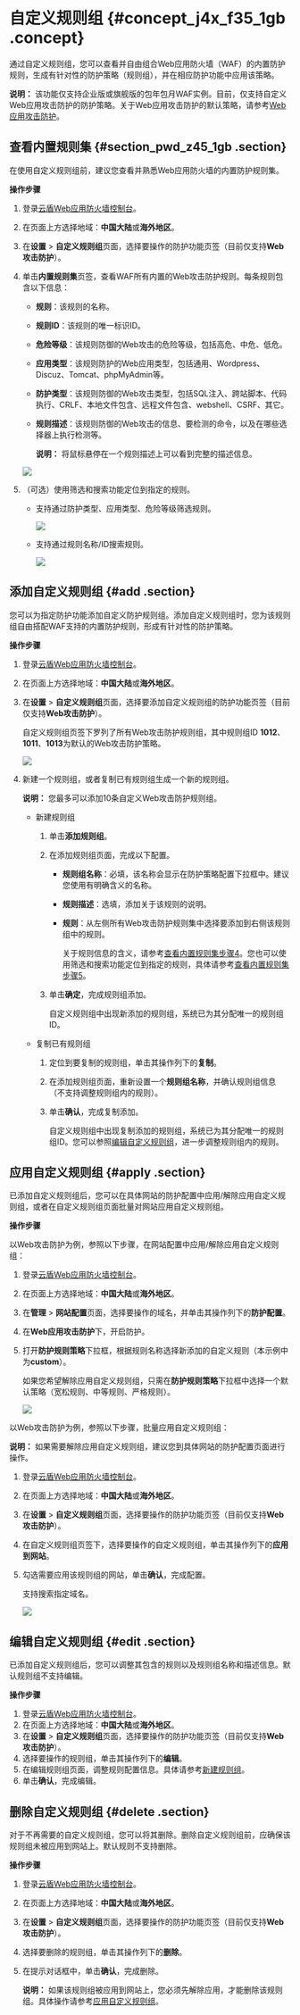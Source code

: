 # 自定义规则组 {#concept_j4x_f35_1gb .concept}

通过自定义规则组，您可以查看并自由组合Web应用防火墙（WAF）的内置防护规则，生成有针对性的防护策略（规则组），并在相应防护功能中应用该策略。

**说明：** 该功能仅支持企业版或旗舰版的包年包月WAF实例。目前，仅支持自定义Web应用攻击防护的防护策略。关于Web应用攻击防护的默认策略，请参考[Web应用攻击防护](intl.zh-CN/用户指南/防护配置/Web应用攻击防护.md#)。

## 查看内置规则集 {#section_pwd_z45_1gb .section}

在使用自定义规则组前，建议您查看并熟悉Web应用防火墙的内置防护规则集。

**操作步骤**

1.  登录[云盾Web应用防火墙控制台](https://yundun.console.aliyun.com/?p=waf)。
2.  在页面上方选择地域：**中国大陆**或**海外地区**。
3.  在**设置** \> **自定义规则组**页面，选择要操作的防护功能页签（目前仅支持**Web攻击防护**）。
4.  单击**内置规则集**页签，查看WAF所有内置的Web攻击防护规则。每条规则包含以下信息：

    -   **规则**：该规则的名称。
    -   **规则ID**：该规则的唯一标识ID。
    -   **危险等级**：该规则防御的Web攻击的危险等级，包括高危、中危、低危。
    -   **应用类型**：该规则防护的Web应用类型，包括通用、Wordpress、Discuz、Tomcat、phpMyAdmin等。
    -   **防护类型**：该规则防御的Web攻击类型，包括SQL注入、跨站脚本、代码执行、CRLF、本地文件包含、远程文件包含、webshell、CSRF、其它。
    -   **规则描述**：该规则防御的Web攻击的信息、要检测的命令，以及在哪些选择器上执行检测等。

        **说明：** 将鼠标悬停在一个规则描述上可以看到完整的描述信息。

    ![](http://static-aliyun-doc.oss-cn-hangzhou.aliyuncs.com/assets/img/77901/154459903133856_zh-CN.png)

5.  （可选）使用筛选和搜索功能定位到指定的规则。
    -   支持通过防护类型、应用类型、危险等级筛选规则。

        ![](http://static-aliyun-doc.oss-cn-hangzhou.aliyuncs.com/assets/img/77901/154459903133857_zh-CN.png)

    -   支持通过规则名称/ID搜索规则。

        ![](http://static-aliyun-doc.oss-cn-hangzhou.aliyuncs.com/assets/img/77901/154459903133858_zh-CN.png)


## 添加自定义规则组 {#add .section}

您可以为指定防护功能添加自定义防护规则组。添加自定义规则组时，您为该规则组自由搭配WAF支持的内置防护规则，形成有针对性的防护策略。

**操作步骤**

1.  登录[云盾Web应用防火墙控制台](https://yundun.console.aliyun.com/?p=waf)。
2.  在页面上方选择地域：**中国大陆**或**海外地区**。
3.  在**设置** \> **自定义规则组**页面，选择要添加自定义规则组的防护功能页签（目前仅支持**Web攻击防护**）。

    自定义规则组页签下罗列了所有Web攻击防护规则组，其中规则组ID **1012**、**1011**、**1013**为默认的Web攻击防护策略。

    ![](http://static-aliyun-doc.oss-cn-hangzhou.aliyuncs.com/assets/img/77901/154459903133853_zh-CN.png)

4.  新建一个规则组，或者复制已有规则组生成一个新的规则组。

    **说明：** 您最多可以添加10条自定义Web攻击防护规则组。

    -   新建规则组
        1.  单击**添加规则组**。
        2.  在添加规则组页面，完成以下配置。
            -   **规则组名称**：必填，该名称会显示在防护策略配置下拉框中。建议您使用有明确含义的名称。
            -   **规则描述**：选填，添加关于该规则的说明。
            -   **规则**：从左侧所有Web攻击防护规则集中选择要添加到右侧该规则组中的规则。

                关于规则信息的含义，请参考[查看内置规则集步骤4](#)。您也可以使用筛选和搜索功能定位到指定的规则，具体请参考[查看内置规则集步骤5](#)。

        3.  单击**确定**，完成规则组添加。

            自定义规则组中出现新添加的规则组，系统已为其分配唯一的规则组ID。

    -   复制已有规则组
        1.  定位到要复制的规则组，单击其操作列下的**复制**。
        2.  在添加规则组页面，重新设置一个**规则组名称**，并确认规则组信息（不支持调整规则组内的规则）。
        3.  单击**确认**，完成复制添加。

            自定义规则组中出现复制添加的规则组，系统已为其分配唯一的规则组ID。您可以参照[编辑自定义规则组](#)，进一步调整规则组内的规则。


## 应用自定义规则组 {#apply .section}

已添加自定义规则组后，您可以在具体网站的防护配置中应用/解除应用自定义规则组，或者在自定义规则组页面批量对网站应用自定义规则组。

**操作步骤**

以Web攻击防护为例，参照以下步骤，在网站配置中应用/解除应用自定义规则组：

1.  登录[云盾Web应用防火墙控制台](https://yundun.console.aliyun.com/?p=waf)。
2.  在页面上方选择地域：**中国大陆**或**海外地区**。
3.  在**管理** \> **网站配置**页面，选择要操作的域名，并单击其操作列下的**防护配置**。
4.  在**Web应用攻击防护**下，开启防护。
5.  打开**防护规则策略**下拉框，根据规则名称选择新添加的自定义规则（本示例中为**custom**）。

    如果您希望解除应用自定义规则组，只需在**防护规则策略**下拉框中选择一个默认策略（宽松规则、中等规则、严格规则）。

    ![](http://static-aliyun-doc.oss-cn-hangzhou.aliyuncs.com/assets/img/77901/154459903133861_zh-CN.png)


以Web攻击防护为例，参照以下步骤，批量应用自定义规则组：

**说明：** 如果需要解除应用自定义规则组，建议您到具体网站的防护配置页面进行操作。

1.  登录[云盾Web应用防火墙控制台](https://yundun.console.aliyun.com/?p=waf)。
2.  在页面上方选择地域：**中国大陆**或**海外地区**。
3.  在**设置** \> **自定义规则组**页面，选择要操作的防护功能页签（目前仅支持**Web攻击防护**）。
4.  在自定义规则组页签下，选择要操作的自定义规则组，单击其操作列下的**应用到网站**。
5.  勾选需要应用该规则组的网站，单击**确认**，完成配置。

    支持搜索指定域名。

    ![](http://static-aliyun-doc.oss-cn-hangzhou.aliyuncs.com/assets/img/77901/154459903133864_zh-CN.png)


## 编辑自定义规则组 {#edit .section}

已添加自定义规则组后，您可以调整其包含的规则以及规则组名称和描述信息。默认规则组不支持编辑。

**操作步骤**

1.  登录[云盾Web应用防火墙控制台](https://yundun.console.aliyun.com/?p=waf)。
2.  在页面上方选择地域：**中国大陆**或**海外地区**。
3.  在**设置** \> **自定义规则组**页面，选择要操作的防护功能页签（目前仅支持**Web攻击防护**）。
4.  选择要操作的规则组，单击其操作列下的**编辑**。
5.  在编辑规则组页面，调整规则配置信息。具体请参考[新建规则组](#)。
6.  单击**确认**，完成编辑。

## 删除自定义规则组 {#delete .section}

对于不再需要的自定义规则组，您可以将其删除。删除自定义规则组前，应确保该规则组未被应用到网站上。默认规则不支持删除。

**操作步骤**

1.  登录[云盾Web应用防火墙控制台](https://yundun.console.aliyun.com/?p=waf)。
2.  在页面上方选择地域：**中国大陆**或**海外地区**。
3.  在**设置** \> **自定义规则组**页面，选择要操作的防护功能页签（目前仅支持**Web攻击防护**）。
4.  选择要删除的规则组，单击其操作列下的**删除**。
5.  在提示对话框中，单击**确认**，完成删除。

    **说明：** 如果该规则组被应用到网站上，您必须先解除应用，才能删除该规则组。具体操作请参考[应用自定义规则组](#)。


